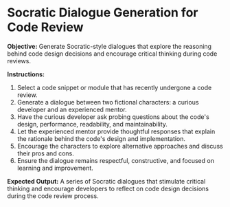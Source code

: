 # Socratic Dialogue Generation for Code Review

**Objective:** Generate Socratic-style dialogues that explore the reasoning behind code design decisions and encourage critical thinking during code reviews.

**Instructions:**
1. Select a code snippet or module that has recently undergone a code review.
2. Generate a dialogue between two fictional characters: a curious developer and an experienced mentor.
3. Have the curious developer ask probing questions about the code's design, performance, readability, and maintainability.
4. Let the experienced mentor provide thoughtful responses that explain the rationale behind the code's design and implementation.
5. Encourage the characters to explore alternative approaches and discuss their pros and cons.
6. Ensure the dialogue remains respectful, constructive, and focused on learning and improvement.

**Expected Output:** A series of Socratic dialogues that stimulate critical thinking and encourage developers to reflect on code design decisions during the code review process.
